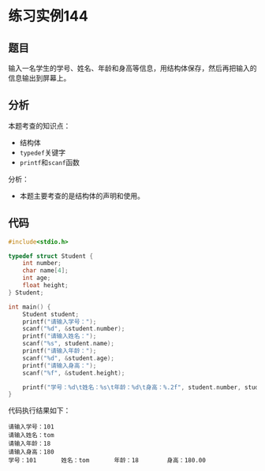 # 练习实例144

## 题目

输入一名学生的学号、姓名、年龄和身高等信息，用结构体保存，然后再把输入的信息输出到屏幕上。


## 分析

本题考查的知识点：
- 结构体
- `typedef`关键字
- `printf`和`scanf`函数

分析：
- 本题主要考查的是结构体的声明和使用。


## 代码

```c
#include<stdio.h>

typedef struct Student {
    int number;
    char name[4];
    int age;
    float height;
} Student;

int main() {
    Student student;
    printf("请输入学号：");
    scanf("%d", &student.number);
    printf("请输入姓名：");
    scanf("%s", student.name);
    printf("请输入年龄：");
    scanf("%d", &student.age);
    printf("请输入身高：");
    scanf("%f", &student.height);

    printf("学号：%d\t姓名：%s\t年龄：%d\t身高：%.2f", student.number, student.name, student.age, student.height);
}
```

代码执行结果如下：

```text
请输入学号：101
请输入姓名：tom
请输入年龄：18
请输入身高：180
学号：101       姓名：tom       年龄：18        身高：180.00
```